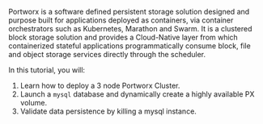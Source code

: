 Portworx is a software defined persistent storage solution designed and purpose built for applications deployed as containers, via container orchestrators such as Kubernetes, Marathon and Swarm. It is a clustered block storage solution and provides a Cloud-Native layer from which containerized stateful applications programmatically consume block, file and object storage services directly through the scheduler.

In this tutorial, you will:

1. Learn how to deploy a 3 node Portworx Cluster.
2. Launch a `mysql` database and dynamically create a highly available PX volume.
3. Validate data persistence by killing a mysql instance.